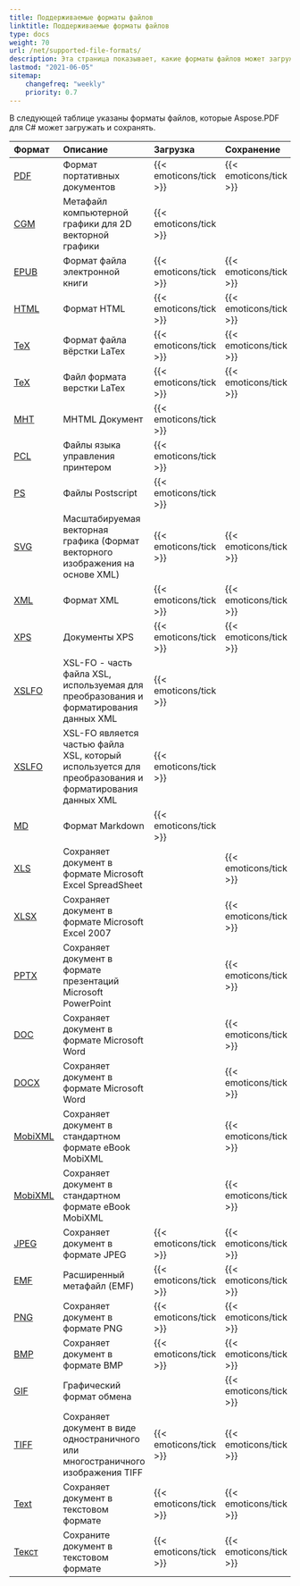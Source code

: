 ```yaml
---
title: Поддерживаемые форматы файлов
linktitle: Поддерживаемые форматы файлов
type: docs
weight: 70
url: /net/supported-file-formats/
description: Эта страница показывает, какие форматы файлов может загружать и сохранять Aspose.PDF для .NET.
lastmod: "2021-06-05"
sitemap:
    changefreq: "weekly"
    priority: 0.7
---
```


В следующей таблице указаны форматы файлов, которые Aspose.PDF для C# может загружать и сохранять.

|**Формат**|**Описание**|**Загрузка**|**Сохранение**|**Примечания**|
| :- | :- | :- | :- | :- |
|[PDF](https://docs.fileformat.com/pdf/)|Формат портативных документов|{{< emoticons/tick >}}|{{< emoticons/tick >}} | |
|[CGM](https://docs.fileformat.com/page-description-language/cgm/)|Метафайл компьютерной графики для 2D векторной графики|{{< emoticons/tick >}}| | |
|[EPUB](https://docs.fileformat.com/ebook/epub/)|Формат файла электронной книги|{{< emoticons/tick >}}|{{< emoticons/tick >}}| |
|[HTML](https://docs.fileformat.com/web/html/)|Формат HTML|{{< emoticons/tick >}}|{{< emoticons/tick >}}| |
|[TeX](https://docs.fileformat.com/page-description-language/tex/)|Формат файла вёрстки LaTex|{{< emoticons/tick >}}|{{< emoticons/tick >}}| |
| [TeX](https://docs.fileformat.com/page-description-language/tex/) | Файл формата верстки LaTex | {{< emoticons/tick >}} | {{< emoticons/tick >}} |  |
| [MHT](https://docs.fileformat.com/web/mhtml/) | MHTML Документ | {{< emoticons/tick >}} |  |  |
| [PCL](https://docs.fileformat.com/page-description-language/pcl/) | Файлы языка управления принтером | {{< emoticons/tick >}} |  |  |
| [PS](https://docs.fileformat.com/page-description-language/ps/) | Файлы Postscript | {{< emoticons/tick >}} |  |  |
| [SVG](https://docs.fileformat.com/page-description-language/svg/) | Масштабируемая векторная графика (Формат векторного изображения на основе XML) | {{< emoticons/tick >}} | {{< emoticons/tick >}} |  |
| [XML](https://docs.fileformat.com/web/xml/) | Формат XML | {{< emoticons/tick >}} | {{< emoticons/tick >}} |  |
| [XPS](https://docs.fileformat.com/page-description-language/xps/) | Документы XPS | {{< emoticons/tick >}} | {{< emoticons/tick >}} |  |
| [XSLFO](https://docs.fileformat.com/page-description-language/xslfo/) | XSL-FO - часть файла XSL, используемая для преобразования и форматирования данных XML | {{< emoticons/tick >}} |  |  |
|[XSLFO](https://docs.fileformat.com/page-description-language/xslfo/)|XSL-FO является частью файла XSL, который используется для преобразования и форматирования данных XML|{{< emoticons/tick >}}| | |
|[MD](https://docs.fileformat.com/word-processing/md/)|Формат Markdown|{{< emoticons/tick >}}| | |
|[XLS](https://docs.fileformat.com/spreadsheet/xls/)|Сохраняет документ в формате Microsoft Excel SpreadSheet| |{{< emoticons/tick >}}| |
|[XLSX](https://docs.fileformat.com/spreadsheet/xlsx/)|Сохраняет документ в формате Microsoft Excel 2007| |{{< emoticons/tick >}}| |
|[PPTX](https://docs.fileformat.com/presentation/pptx/)|Сохраняет документ в формате презентаций Microsoft PowerPoint| |{{< emoticons/tick >}}| |
|[DOC](https://docs.fileformat.com/word-processing/doc/)|Сохраняет документ в формате Microsoft Word| |{{< emoticons/tick >}}| |
|[DOCX](https://docs.fileformat.com/word-processing/docx/)|Сохраняет документ в формате Microsoft Word| |{{< emoticons/tick >}}| |
|[MobiXML](https://docs.fileformat.com/ebook/mobi/)|Сохраняет документ в стандартном формате eBook MobiXML| |{{< emoticons/tick >}}| |
|[MobiXML](https://docs.fileformat.com/ebook/mobi/)|Сохраняет документ в стандартном формате eBook MobiXML| |{{< emoticons/tick >}}| |
|[JPEG](https://docs.fileformat.com/image/jpeg/)|Сохраняет документ в формате JPEG|{{< emoticons/tick >}}|{{< emoticons/tick >}}| |
|[EMF](https://docs.fileformat.com/image/emf/)|Расширенный метафайл (EMF)|{{< emoticons/tick >}}|{{< emoticons/tick >}}| |
|[PNG](https://docs.fileformat.com/image/png/)|Сохраняет документ в формате PNG|{{< emoticons/tick >}}|{{< emoticons/tick >}}| |
|[BMP](https://docs.fileformat.com/image/bmp/)|Сохраняет документ в формате BMP|{{< emoticons/tick >}}|{{< emoticons/tick >}}| |
|[GIF](https://docs.fileformat.com/image/gif/)|Графический формат обмена| |{{< emoticons/tick >}}| |
|[TIFF](https://docs.fileformat.com/image/tiff/)|Сохраняет документ в виде одностраничного или многостраничного изображения TIFF|{{< emoticons/tick >}}|{{< emoticons/tick >}}| |
|[Text](https://docs.fileformat.com/word-processing/txt/)|Сохраняет документ в текстовом формате|{{< emoticons/tick >}}|{{< emoticons/tick >}}| |
|[Текст](https://docs.fileformat.com/word-processing/txt/)|Сохраните документ в текстовом формате|{{< emoticons/tick >}}|{{< emoticons/tick >}}| |
